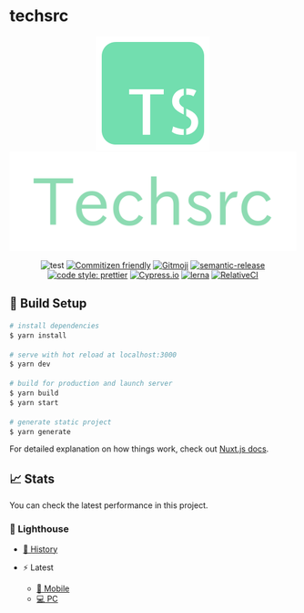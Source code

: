 # techsrc

<div align="center">
<img src="packages/client/src/static/icon.png" alt="icon" title="icon-img">
</div>

<div align="center">
<img src="packages/client/src/assets/img/logo-letter.png" alt="icon" title="icon-img">
</div>

<div align="center">

![test](https://github.com/TomokiMiyauci/techxas/workflows/test/badge.svg?branch=develop)
[![Commitizen friendly](https://img.shields.io/badge/commitizen-friendly-brightgreen.svg)](http://commitizen.github.io/cz-cli/)
[![Gitmoji](https://img.shields.io/badge/gitmoji-%20😜%20😍-FFDD67.svg?style=flat)](https://gitmoji.carloscuesta.me/)
[![semantic-release](https://img.shields.io/badge/%20%20%F0%9F%93%A6%F0%9F%9A%80-semantic--release-e10079.svg)](https://github.com/semantic-release/semantic-release)
[![code style: prettier](https://img.shields.io/badge/code_style-prettier-ff69b4.svg)](https://github.com/prettier/prettier)
[![Cypress.io](https://img.shields.io/badge/tested%20with-Cypress-04C38E.svg)](https://www.cypress.io/)
[![lerna](https://img.shields.io/badge/maintained%20with-lerna-cc00ff.svg)](https://lerna.js.org/)
[![RelativeCI](https://badges.relative-ci.com/badges/C3AE8ywl4E79uM0dKQLG?branch=develop)](https://app.relative-ci.com/projects/C3AE8ywl4E79uM0dKQLG)
</div>

## :rocket: Build Setup

```bash
# install dependencies
$ yarn install

# serve with hot reload at localhost:3000
$ yarn dev

# build for production and launch server
$ yarn build
$ yarn start

# generate static project
$ yarn generate
```

For detailed explanation on how things work, check out [Nuxt.js docs](https://nuxtjs.org).

## :chart_with_upwards_trend: Stats

You can check the latest performance in this project.

### :traffic_light: Lighthouse

- [:scroll: History](https://www.foo.software/dashboard/page/5f3a7dba1a668f00246aeb59)

- :zap: Latest
  - [:iphone: Mobile](https://tomokimiyauci.github.io/techsrc/lighthouse-mobile)
  - [:computer: PC](https://tomokimiyauci.github.io/techsrc/lighthouse-pc)
